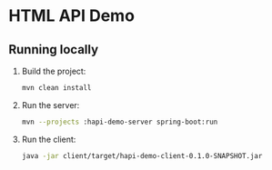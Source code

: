# HTML API Demo

## Running locally

1. Build the project:

    ```bash
    mvn clean install
    ```

1. Run the server:

    ```bash
    mvn --projects :hapi-demo-server spring-boot:run
    ```

1. Run the client:

    ```bash
    java -jar client/target/hapi-demo-client-0.1.0-SNAPSHOT.jar
    ```
